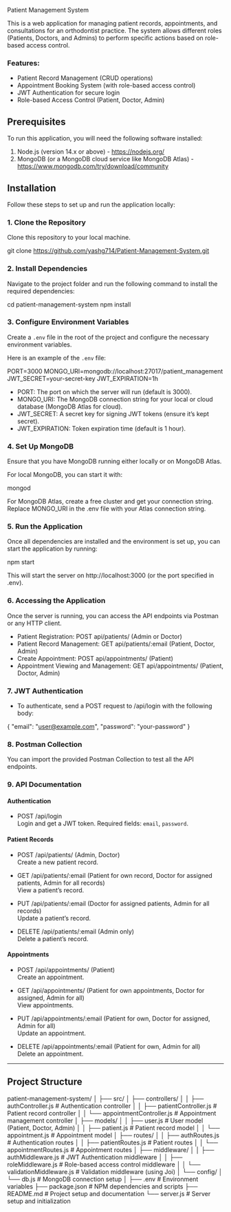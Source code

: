 Patient Management System

This is a web application for managing patient records, appointments, and consultations for an orthodontist practice. The system allows different roles (Patients, Doctors, and Admins) to perform specific actions based on role-based access control.

### Features:
- Patient Record Management (CRUD operations)
- Appointment Booking System (with role-based access control)
- JWT Authentication for secure login
- Role-based Access Control (Patient, Doctor, Admin)

## Prerequisites

To run this application, you will need the following software installed:

1. Node.js (version 14.x or above) - https://nodejs.org/
2. MongoDB (or a MongoDB cloud service like MongoDB Atlas) - https://www.mongodb.com/try/download/community

## Installation

Follow these steps to set up and run the application locally:

### 1. Clone the Repository

Clone this repository to your local machine.

git clone https://github.com/yashg714/Patient-Management-System.git

### 2. Install Dependencies

Navigate to the project folder and run the following command to install the required dependencies:

cd patient-management-system
npm install

### 3. Configure Environment Variables

Create a `.env` file in the root of the project and configure the necessary environment variables. 

Here is an example of the `.env` file:

PORT=3000
MONGO_URI=mongodb://localhost:27017/patient_management
JWT_SECRET=your-secret-key
JWT_EXPIRATION=1h

- PORT: The port on which the server will run (default is 3000).
- MONGO_URI: The MongoDB connection string for your local or cloud database (MongoDB Atlas for cloud).
- JWT_SECRET: A secret key for signing JWT tokens (ensure it’s kept secret).
- JWT_EXPIRATION: Token expiration time (default is 1 hour).

### 4. Set Up MongoDB

Ensure that you have MongoDB running either locally or on MongoDB Atlas.

For local MongoDB, you can start it with:

mongod

For MongoDB Atlas, create a free cluster and get your connection string. Replace MONGO_URI in the .env file with your Atlas connection string.

### 5. Run the Application

Once all dependencies are installed and the environment is set up, you can start the application by running:

npm start

This will start the server on http://localhost:3000 (or the port specified in .env).

### 6. Accessing the Application

Once the server is running, you can access the API endpoints via Postman or any HTTP client.

- Patient Registration: POST api/patients/ (Admin or Doctor)
- Patient Record Management: GET api/patients/:email (Patient, Doctor, Admin)
- Create Appointment: POST api/appointments/ (Patient)
- Appointment Viewing and Management: GET api/appointments/ (Patient, Doctor, Admin)

### 7. JWT Authentication

- To authenticate, send a POST request to /api/login with the following body:

{
    "email": "user@example.com",
    "password": "your-password"
}


### 8. Postman Collection

You can import the provided Postman Collection to test all the API endpoints.

### 9. API Documentation

#### Authentication

- POST /api/login  
  Login and get a JWT token. Required fields: `email`, `password`.

#### Patient Records

- POST /api/patients/ (Admin, Doctor)  
  Create a new patient record.

- GET /api/patients/:email (Patient for own record, Doctor for assigned patients, Admin for all records)  
  View a patient’s record.

- PUT /api/patients/:email (Doctor for assigned patients, Admin for all records)  
  Update a patient’s record.

- DELETE /api/patients/:email (Admin only)  
  Delete a patient’s record.

#### Appointments

- POST /api/appointments/ (Patient)  
  Create an appointment.

- GET /api/appointments/ (Patient for own appointments, Doctor for assigned, Admin for all)  
  View appointments.

- PUT /api/appointments/:email (Patient for own, Doctor for assigned, Admin for all)  
  Update an appointment.

- DELETE /api/appointments/:email (Patient for own, Admin for all)  
  Delete an appointment.

---

## Project Structure

patient-management-system/
│
├── src/
│   ├── controllers/
│   │   ├── authController.js        # Authentication controller
│   │   ├── patientController.js     # Patient record controller
│   │   └── appointmentController.js # Appointment management controller
│   ├── models/
│   │   ├── user.js                 # User model (Patient, Doctor, Admin)
│   │   ├── patient.js              # Patient record model
│   │   └── appointment.js          # Appointment model
│   ├── routes/
│   │   ├── authRoutes.js           # Authentication routes
│   │   ├── patientRoutes.js        # Patient routes
│   │   └── appointmentRoutes.js    # Appointment routes
│   ├── middleware/
│   │   ├── authMiddleware.js       # JWT Authentication middleware
│   │   ├── roleMiddleware.js       # Role-based access control middleware
│   │   └── validationMiddleware.js # Validation middleware (using Joi)
│   └── config/
│       └── db.js                   # MongoDB connection setup
│
├── .env                            # Environment variables
├── package.json                    # NPM dependencies and scripts
├── README.md                       # Project setup and documentation
└── server.js                       # Server setup and initialization

